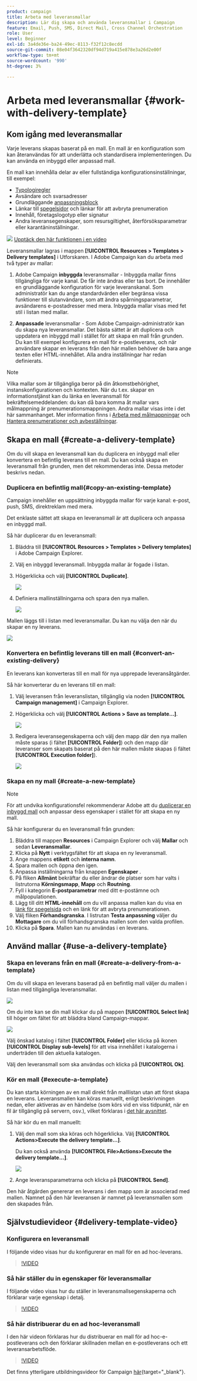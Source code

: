 ```yaml
---
product: campaign
title: Arbeta med leveransmallar
description: Lär dig skapa och använda leveransmallar i Campaign
feature: Email, Push, SMS, Direct Mail, Cross Channel Orchestration
role: User
level: Beginner
exl-id: 3a4de36e-ba24-49ec-8113-f32f12c8ecdd
source-git-commit: 08e04f3642320df94d719a415e878e3a26d2e00f
workflow-type: tm+mt
source-wordcount: '990'
ht-degree: 3%

---
```


# Arbeta med leveransmallar {#work-with-delivery-template}

## Kom igång med leveransmallar

Varje leverans skapas baserat på en mall. En mall är en konfiguration som kan återanvändas för att underlätta och standardisera implementeringen. Du kan använda en inbyggd eller anpassad mall.

En mall kan innehålla delar av eller fullständiga konfigurationsinställningar, till exempel:

* [Typologiregler](../../automation/campaign-opt/campaign-typologies.md)
* Avsändare och svarsadresser
* Grundläggande [anpassningsblock](../send/personalization-blocks.md)
* Länkar till [spegelsidor](../send/mirror-page.md) och länkar för att avbryta prenumeration
* Innehåll, företagslogotyp eller signatur
* Andra leveransegenskaper, som resursgiltighet, återförsöksparametrar eller karantäninställningar.

![](assets/do-not-localize/how-to-video.png) [Upptäck den här funktionen i en video](#delivery-template-video)

Leveransmallar lagras i mappen **[!UICONTROL Resources > Templates > Delivery templates]** i Utforskaren. I Adobe Campaign kan du arbeta med två typer av mallar:

1. Adobe Campaign **inbyggda** leveransmallar - Inbyggda mallar finns tillgängliga för varje kanal. De får inte ändras eller tas bort. De innehåller en grundläggande konfiguration för varje leveranskanal. Som administratör kan du ange standardvärden eller begränsa vissa funktioner till slutanvändare, som att ändra spårningsparametrar, avsändarens e-postadresser med mera. Inbyggda mallar visas med fet stil i listan med mallar.

1. **Anpassade** leveransmallar - Som Adobe Campaign-administratör kan du skapa nya leveransmallar. Det bästa sättet är att duplicera och uppdatera en inbyggd mall i stället för att skapa en mall från grunden. Du kan till exempel konfigurera en mall för e-postleverans, och när användare skapar en leverans från den här mallen behöver de bara ange texten eller HTML-innehållet. Alla andra inställningar har redan definierats.

>[!NOTE]
>
>Vilka mallar som är tillgängliga beror på din åtkomstbehörighet, instanskonfigurationen och kontexten. När du t.ex. skapar en informationstjänst kan du länka en leveransmall för bekräftelsemeddelanden: du kan då bara komma åt mallar vars målmappning är prenumerationsmappningen. Andra mallar visas inte i det här sammanhanget. Mer information finns i [Arbeta med målmappningar](../audiences/target-mappings.md) och [Hantera prenumerationer och avbeställningar](../start/subscriptions.md).


## Skapa en mall {#create-a-delivery-template}

Om du vill skapa en leveransmall kan du duplicera en inbyggd mall eller konvertera en befintlig leverans till en mall. Du kan också skapa en leveransmall från grunden, men det rekommenderas inte. Dessa metoder beskrivs nedan.

### Duplicera en befintlig mall{#copy-an-existing-template}

Campaign innehåller en uppsättning inbyggda mallar för varje kanal: e-post, push, SMS, direktreklam med mera.

Det enklaste sättet att skapa en leveransmall är att duplicera och anpassa en inbyggd mall.

Så här duplicerar du en leveransmall:

1. Bläddra till **[!UICONTROL Resources > Templates > Delivery templates]** i Adobe Campaign Explorer.
1. Välj en inbyggd leveransmall. Inbyggda mallar är fogade i listan.
1. Högerklicka och välj **[!UICONTROL Duplicate]**.

   ![](assets/duplicate-built-in-template.png)

1. Definiera mallinställningarna och spara den nya mallen.

   ![](assets/delivery-template-new.png)

Mallen läggs till i listan med leveransmallar. Du kan nu välja den när du skapar en ny leverans.

![](assets/select-the-new-template.png)

### Konvertera en befintlig leverans till en mall {#convert-an-existing-delivery}

En leverans kan konverteras till en mall för nya upprepade leveransåtgärder.

Så här konverterar du en leverans till en mall:

1. Välj leveransen från leveranslistan, tillgänglig via noden **[!UICONTROL Campaign management]** i Campaign Explorer.

1. Högerklicka och välj **[!UICONTROL Actions > Save as template...]**.

   ![](assets/save-as-template.png)

1. Redigera leveransegenskaperna och välj den mapp där den nya mallen måste sparas (i fältet **[!UICONTROL Folder]**) och den mapp där leveranser som skapats baserat på den här mallen måste skapas (i fältet **[!UICONTROL Execution folder]**).

   ![](assets/template-select-folders.png)

### Skapa en ny mall {#create-a-new-template}

>[!NOTE]
>
>För att undvika konfigurationsfel rekommenderar Adobe att du [duplicerar en inbyggd mall](#copy-an-existing-template) och anpassar dess egenskaper i stället för att skapa en ny mall.

Så här konfigurerar du en leveransmall från grunden:

1. Bläddra till mappen **Resources** i Campaign Explorer och välj **Mallar** och sedan **Leveransmallar**.
1. Klicka på **Nytt** i verktygsfältet för att skapa en ny leveransmall.
1. Ange mappens **etikett** och **interna namn**.
1. Spara mallen och öppna den igen.
1. Anpassa inställningarna från knappen **Egenskaper** .
1. På fliken **Allmänt** bekräftar du eller ändrar de platser som har valts i listrutorna **Körningsmapp**, **Mapp** och **Routning**.
1. Fyll i kategorin **E-postparametrar** med ditt e-postämne och målpopulationen.
1. Lägg till ditt **HTML-innehåll** om du vill anpassa mallen kan du visa en [länk för spegelsida](../send/mirror-page.md) och en länk för att avbryta prenumerationen.
1. Välj fliken **Förhandsgranska**. I listrutan **Testa anpassning** väljer du **Mottagare** om du vill förhandsgranska mallen som den valda profilen.
1. Klicka på **Spara**. Mallen kan nu användas i en leverans.


## Använd mallar {#use-a-delivery-template}

### Skapa en leverans från en mall {#create-a-delivery-from-a-template}

Om du vill skapa en leverans baserad på en befintlig mall väljer du mallen i listan med tillgängliga leveransmallar.

![](assets/select-the-new-template.png)

Om du inte kan se din mall klickar du på mappen **[!UICONTROL Select link]** till höger om fältet för att bläddra bland Campaign-mappar.

![](assets/browse-templates.png)

Välj önskad katalog i fältet **[!UICONTROL Folder]** eller klicka på ikonen **[!UICONTROL Display sub-levels]** för att visa innehållet i katalogerna i underträden till den aktuella katalogen.

Välj den leveransmall som ska användas och klicka på **[!UICONTROL Ok]**.

### Kör en mall {#execute-a-template}

Du kan starta körningen av en mall direkt från malllistan utan att först skapa en leverans. Leveransmallen kan köras manuellt, enligt beskrivningen nedan, eller aktiveras av en händelse (som körs vid en viss tidpunkt, när en fil är tillgänglig på servern, osv.), vilket förklaras i [det här avsnittet](https://experienceleague.adobe.com/en/docs/campaign/automation/workflows/wf-activities/action-activities/delivery).

Så här kör du en mall manuellt:

1. Välj den mall som ska köras och högerklicka. Välj **[!UICONTROL Actions>Execute the delivery template...]**.

   Du kan också använda **[!UICONTROL File>Actions>Execute the delivery template...]**.

   ![](assets/execute-delivery-template.png)

1. Ange leveransparametrarna och klicka på **[!UICONTROL Send]**.

Den här åtgärden genererar en leverans i den mapp som är associerad med mallen. Namnet på den här leveransen är namnet på leveransmallen som den skapades från.

## Självstudievideor {#delivery-template-video}

### Konfigurera en leveransmall

I följande video visas hur du konfigurerar en mall för en ad hoc-leverans.

>[!VIDEO](https://video.tv.adobe.com/v/342082?quality=12)

### Så här ställer du in egenskaper för leveransmallar

I följande video visas hur du ställer in leveransmallsegenskaperna och förklarar varje egenskap i detalj.

>[!VIDEO](https://video.tv.adobe.com/v/338969?quality=12)

### Så här distribuerar du en ad hoc-leveransmall

I den här videon förklaras hur du distribuerar en mall för ad hoc-e-postleverans och den förklarar skillnaden mellan en e-postleverans och ett leveransarbetsflöde.

>[!VIDEO](https://video.tv.adobe.com/v/338965?quality=12)

Det finns ytterligare utbildningsvideor för Campaign [här](https://experienceleague.adobe.com/docs/campaign-learn/tutorials/getting-started/introduction-to-adobe-campaign.html){target="_blank"}.

